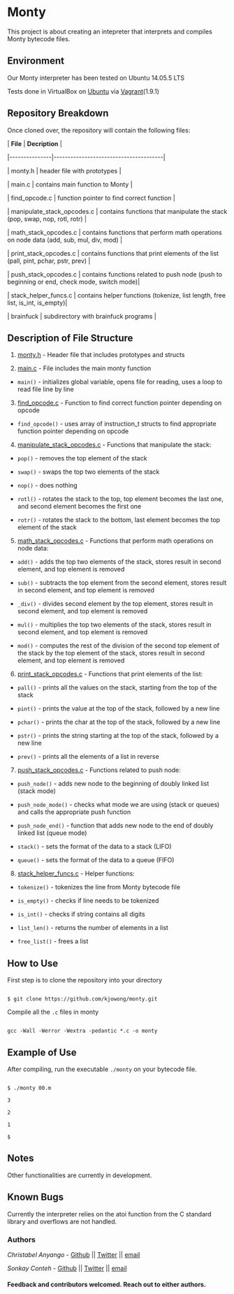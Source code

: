 # Monty



This project is about creating an intepreter that interprets and compiles Monty bytecode files.



## Environment

Our Monty interpreter has been tested on Ubuntu 14.05.5 LTS



Tests done in VirtualBox on [Ubuntu](https://atlas.hashicorp.com/ubuntu/boxes/trusty64) via [Vagrant](https://www.vagrantup.com/)(1.9.1)



## Repository Breakdown

Once cloned over, the repository will contain the following files:



|   **File**    |  **Decription**                       |

|---------------|---------------------------------------|

| monty.h   | header file with prototypes           |

| main.c      | contains main function to Monty        |

| find_opcode.c | function pointer to find correct function |

| manipulate_stack_opcodes.c     | contains functions that manipulate the stack (pop, swap, nop, rotl, rotr) |

| math_stack_opcodes.c | contains functions that perform math operations on node data (add, sub, mul, div, mod) |

| print_stack_opcodes.c     | contains functions that print elements of the list (pall, pint, pchar, pstr, prev) |

| push_stack_opcodes.c     | contains functions related to push node (push to beginning or end, check mode, switch mode)|

| stack_helper_funcs.c | contains helper functions (tokenize, list length, free list, is_int, is_empty)|

| brainfuck | subdirectory with brainfuck programs |



## Description of File Structure

1. [monty.h](monty.h) - Header file that includes prototypes and structs

2. [main.c](main.c) - File includes the main monty function

  * ``main()`` - initializes global variable, opens file for reading, uses a loop to read file line by line
  
3. [find_opcode.c](find_opcode.c) - Function to find correct function pointer depending on opcode

  * ``find_opcode()`` - uses array of instruction_t structs to find appropriate function pointer depending on opcode
  
4. [manipulate_stack_opcodes.c](manipulate_stack_opcodes.c) - Functions that manipulate the stack:

  * ``pop()`` - removes the top element of the stack
  
  * ``swap()`` - swaps the top two elements of the stack
  
  * ``nop()`` - does nothing
  
  * ``rotl()`` - rotates the stack to the top, top element becomes the last one, and second element becomes the first one
  
  * ``rotr()`` - rotates the stack to the bottom, last element becomes the top element of the stack
  
5. [math_stack_opcodes.c](math_stack_opcodes.c) - Functions that perform math operations on node data:

  * ``add()`` - adds the top two elements of the stack, stores result in second element, and top element is removed
  
  * ``sub()`` - subtracts the top element from the second element, stores result in second element, and top element is removed
  
  * ``_div()`` - divides second element by the top element, stores result in second element, and top element is removed
  
  * ``mul()`` - multiplies the top two elements of the stack, stores result in second element, and top element is removed
  
  * ``mod()`` - computes the rest of the division of the second top element of the stack by the top element of the stack, stores result in second element, and top element is removed
  
6. [print_stack_opcodes.c](print_stack_opcodes.c) - Functions that print elements of the list:

  * ``pall()`` - prints all the values on the stack, starting from the top of the stack
  
  * ``pint()`` - prints the value at the top of the stack, followed by a new line
  
  * ``pchar()`` - prints the char at the top of the stack, followed by a new line
  
  * ``pstr()`` - prints the string starting at the top of the stack, followed by a new line
  
  * ``prev()`` - prints all the elements of a list in reverse
  
7. [push_stack_opcodes.c](push_stack_opcodes.c) - Functions related to push node:

  * ``push_node()`` - adds new node to the beginning of doubly linked list (stack mode)
  
  * ``push_node_mode()`` - checks what mode we are using (stack or queues) and calls the appropriate push function
  
  * ``push_node_end()`` - function that adds new node to the end of doubly linked list (queue mode)
  
  * ``stack()`` - sets the format of the data to a stack (LIFO)
  
  * ``queue()`` - sets the format of the data to a queue (FIFO)
  
8. [stack_helper_funcs.c](stack_helper_funcs.c) - Helper functions:

  * ``tokenize()`` - tokenizes the line from Monty bytecode file
  
  * ``is_empty()`` - checks if line needs to be tokenized
  
  * ``is_int()`` - checks if string contains all digits
  
  * ``list_len()`` - returns the number of elements in a list
  
  * ``free_list()`` - frees a list
  


## How to Use

First step is to clone the repository into your directory

```

$ git clone https://github.com/kjowong/monty.git

```

Compile all the `.c` files in monty

```

gcc -Wall -Werror -Wextra -pedantic *.c -o monty

```



## Example of Use

After compiling, run the executable `./monty` on your bytecode file.

```

$ ./monty 00.m

3

2

1

$

```

## Notes

Other functionalities are currently in development.



## Known Bugs

Currently the interpreter relies on the atoi function from the C standard library and overflows are not handled.



### Authors

*Christabel Anyango* - [Github](https://github.com/christabel951) || [Twitter](https://twitter.com/) || [email](@.com)



*Sonkay Conteh* - [Github](https://github.com/SonkayAugustine) || [Twitter](https://twitter.com/SonkayZamani) || [email](zamanisonkay@gmail.com)

#### Feedback and contributors welcomed. Reach out to either authors.



